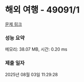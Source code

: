 # 해외 여행 - 49091/1 

[문제 링크](https://level.goorm.io/exam/49091/%ED%95%B4%EC%99%B8-%EC%97%AC%ED%96%89/quiz/1) 

### 성능 요약

메모리: 38.07 MB, 시간: 0.20 ms

### 제출 일자

2025년 08월 03일 11:29:28

